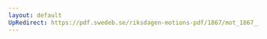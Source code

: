 ```yaml
---
layout: default
UpRedirect: https://pdf.swedeb.se/riksdagen-motions-pdf/1867/mot_1867__ak__00007.pdf
---
```

